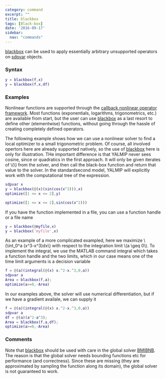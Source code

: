 ```yaml
---
category: command
excerpt: ""
title: blackbox
tags: [Black-box]
date: '2016-09-17'
sidebar:
  nav: "commands"
---
```


[blackbox](/command/blackbox) can be used to apply essentially arbitrary unsupported operators on [sdpvar](/command/sdpvar) objects.

### Syntax


````matlab
y = blackbox(f,x)
y = blackbox(f,x,df)
````

### Examples

Nonlinear functions are supported through the [callback nonlinear operator framework](tutorial/nonlinearoperatorscallback/). Most functions (exponentials, logarithms, trigonometrics, etc.) are available from start, but the user can use [blackbox](/command/blackbox) as a last resort to define other (elementwise) functions, without going through the hassle of creating completely defined operators.

The following example shows how we can use a nonlinear solver to find a local optimizer to a small trigonometric problem. Of course, all involved opertors here are already supported natively, so the use of [blackbox](/command/blackbox) here is only for illustration. THe important difference is that YALMIP never sees cosine, since or quadratics in the first approach. It will only be given iterates of \\(\\) from the solver, and then call the black-box function and return that value to the solver. In the standardsecond model, YALMIP will explicitly work with the computational tree of the expression.

````matlab
sdpvar x
y = blackbox(@(x)(sin(cos(x^2))),x)
optimize([1 <= x <= 2],y)

optimize([1 <= x <= 2],sin(cos(x^2)))
````

If you have the function implemented in a file, you can use a function handle or a file name

````matlab
y = blackbox(@myfile,x)
y = blackbox('myfile',x)
````

As an example of a more complicated exampled, here we maximize \\(\int_0^a (x^3-x^3)dx\\) with respect to the integration limit \\(a \geq 0\\). To implement the integral, we use the MATLAB command integral which takes a function handle and the two limits, which in our case means one of the time limit arguments is a decision variable

````matlab
f = @(a)(integral(@(x) x.^2-x.^3,0,a))
sdpvar a
Area = blackbox(f,a);
optimize(a>=0,-Area)
````

In our examples above, the solver will use numerical differentiation, but if we have a gradient availale, we can supply it

````matlab
f = @(a)(integral(@(x) x.^2-x.^3,0,a))
sdpvar a
df = @(a)(a^2-a^3);
Area = blackbox(f,a,df);
optimize(a>=0,-Area)
````

### Comments

Note that [blackbox](/command/blackbox) should be used with care in the global solver [BMIBNB](/solver/bmibnb). The reason is that the global solver needs bounding functions etc for performance (and correctness). Since these are missing (they are approximated by sampling the function along its domain), the global solver is not guaranteed to work. 
